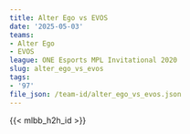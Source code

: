 ```yaml
---
title: Alter Ego vs EVOS
date: '2025-05-03'
teams:
- Alter Ego
- EVOS
league: ONE Esports MPL Invitational 2020
slug: alter_ego_vs_evos
tags:
- '97'
file_json: /team-id/alter_ego_vs_evos.json
---
```


{{< mlbb_h2h_id >}}

